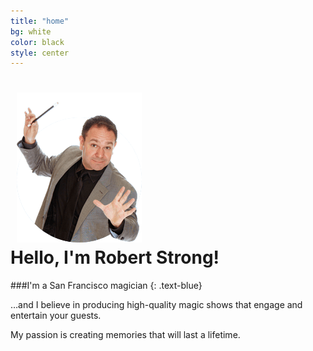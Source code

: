 ```yaml
---
title: "home"
bg: white
color: black
style: center
---
```


<h1>
  <div class="subtlecircle sectiondivider-big"> 
	  <img src="img/robert-circle-san-fransico-magician.png" alt="Magician performs trick" style="padding:0 10px;" />
    </div>
	  <span class="inlineblock">Hello, I'm Robert Strong!</span>
</h1>

###I'm a San Francisco magician
{: .text-blue}

…and I believe in producing high-quality magic shows that engage and entertain your guests.

My passion is creating memories that will last a lifetime.
